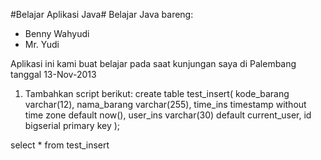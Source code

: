 #Belajar Aplikasi Java#
Belajar Java bareng:
- Benny Wahyudi
- Mr. Yudi

Aplikasi ini kami buat belajar pada saat kunjungan saya di Palembang tanggal 13-Nov-2013

1. Tambahkan script berikut: 
create table test_insert(
	kode_barang varchar(12), 
	nama_barang varchar(255), 
	time_ins timestamp without time zone default now(), 
	user_ins varchar(30) default current_user, 
	id bigserial primary key
);

select * from test_insert